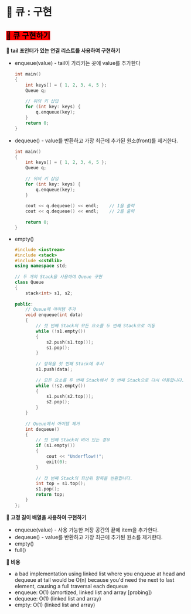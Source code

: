# 🐢 큐 : 구현

## <mark style="background-color:red;">**🫧 큐 구현하기**</mark>

**💖 tail 포인터가 있는 연결 리스트를 사용하여 구현하기**

*   enqueue(value) - tail이 가리키는 곳에 value를 추가한다

    ```cpp
    int main()
    {
        int keys[] = { 1, 2, 3, 4, 5 };
        Queue q;
     
        // 위의 키 삽입
        for (int key: keys) {
            q.enqueue(key);
        }
        return 0;
    }
    ```
*   dequeue() - value를 반환하고 가장 최근에 추가된 원소(front)를 제거한다.

    ```cpp
    int main()
    {
        int keys[] = { 1, 2, 3, 4, 5 };
        Queue q;
     
        // 위의 키 삽입
        for (int key: keys) {
            q.enqueue(key);
        }
     
        cout << q.dequeue() << endl;    // 1을 출력
        cout << q.dequeue() << endl;    // 2를 출력
     
        return 0;
    }
    ```
*   empty()

    ```cpp
    #include <iostream>
    #include <stack>
    #include <cstdlib>
    using namespace std;
     
    // 두 개의 Stack을 사용하여 Queue 구현
    class Queue
    {
        stack<int> s1, s2;
     
    public:
        // Queue에 아이템 추가
        void enqueue(int data)
        {
            // 첫 번째 Stack의 모든 요소를 두 번째 Stack으로 이동
            while (!s1.empty())
            {
                s2.push(s1.top());
                s1.pop();
            }
     
            // 항목을 첫 번째 Stack에 푸시
            s1.push(data);
     
            // 모든 요소를 두 번째 Stack에서 첫 번째 Stack으로 다시 이동합니다.
            while (!s2.empty())
            {
                s1.push(s2.top());
                s2.pop();
            }
        }
     
        // Queue에서 아이템 제거
        int dequeue()
        {
            // 첫 번째 Stack이 비어 있는 경우
            if (s1.empty())
            {
                cout << "Underflow!!";
                exit(0);
            }
     
            // 첫 번째 Stack의 최상위 항목을 반환합니다.
            int top = s1.top();
            s1.pop();
            return top;
        }
    };
    ```



**🧡 고정 길이 배열을 사용하여 구현하기**

* enqueue(value) - 사용 가능한 저장 공간의 끝에 item을 추가한다.
* dequeue() - value를 반환하고 가장 최근에 추가된 원소를 제거한다.
* empty()
* full()



**💛 비용**

* a bad implementation using linked list where you enqueue at head and dequeue at tail would be O(n) because you'd need the next to last element, causing a full traversal each dequeue
* enqueue: O(1) (amortized, linked list and array \[probing])
* dequeue: O(1) (linked list and array)
* empty: O(1) (linked list and array)
